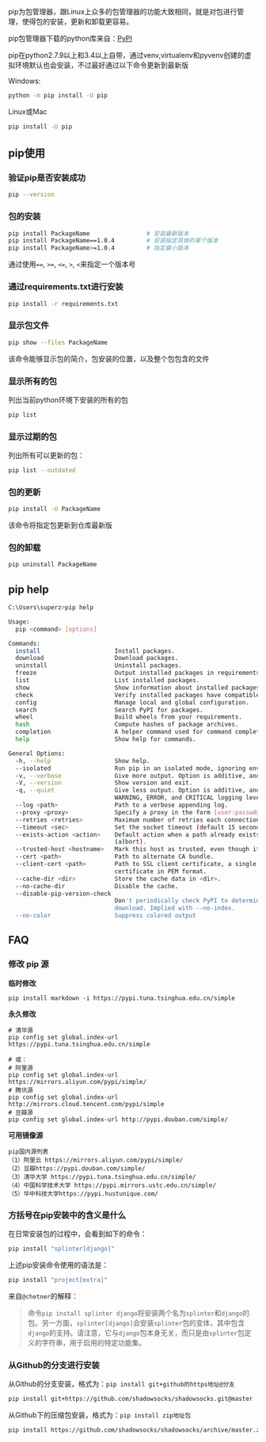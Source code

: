 pip为包管理器，跟Linux上众多的包管理器的功能大致相同，就是对包进行管理，使得包的安装，更新和卸载更容易。

pip包管理器下载的python库来自：[PyPI](https://pypi.org/)

pip在python2.7.9以上和3.4以上自带，通过venv,virtualenv和pyvenv创建的虚拟环境默认也会安装，不过最好通过以下命令更新到最新版

Windows:

```sh
python -m pip install -U pip
```

Linux或Mac

```sh
pip install -U pip
```

## pip使用

### 验证pip是否安装成功

```sh
pip --version
```

### 包的安装

```sh
pip install PackageName                # 安装最新版本
pip install PackageName==1.0.4         # 安装指定具体的某个版本
pip install PackageName>=1.0.4         # 指定最小版本
```

通过使用`==`, `>=`, `<=`, `>`, `<`来指定一个版本号

### 通过requirements.txt进行安装

```sh
pip install -r requirements.txt
```

### 显示包文件

```sh
pip show --files PackageName
```

该命令能够显示包的简介，包安装的位置，以及整个包包含的文件

### 显示所有的包

列出当前python环境下安装的所有的包

```sh
pip list
```

### 显示过期的包

列出所有可以更新的包：

```sh
pip list --outdated
```

### 包的更新

```sh
pip install -U PackageName
```

该命令将指定包更新到仓库最新版

### 包的卸载

```sh
pip uninstall PackageName
```

## pip help

```sh
C:\Users\superz>pip help

Usage:
  pip <command> [options]

Commands:
  install                     Install packages.
  download                    Download packages.
  uninstall                   Uninstall packages.
  freeze                      Output installed packages in requirements format.
  list                        List installed packages.
  show                        Show information about installed packages.
  check                       Verify installed packages have compatible dependencies.
  config                      Manage local and global configuration.
  search                      Search PyPI for packages.
  wheel                       Build wheels from your requirements.
  hash                        Compute hashes of package archives.
  completion                  A helper command used for command completion.
  help                        Show help for commands.

General Options:
  -h, --help                  Show help.
  --isolated                  Run pip in an isolated mode, ignoring environment variables and user configuration.
  -v, --verbose               Give more output. Option is additive, and can be used up to 3 times.
  -V, --version               Show version and exit.
  -q, --quiet                 Give less output. Option is additive, and can be used up to 3 times (corresponding to
                              WARNING, ERROR, and CRITICAL logging levels).
  --log <path>                Path to a verbose appending log.
  --proxy <proxy>             Specify a proxy in the form [user:passwd@]proxy.server:port.
  --retries <retries>         Maximum number of retries each connection should attempt (default 5 times).
  --timeout <sec>             Set the socket timeout (default 15 seconds).
  --exists-action <action>    Default action when a path already exists: (s)witch, (i)gnore, (w)ipe, (b)ackup,
                              (a)bort).
  --trusted-host <hostname>   Mark this host as trusted, even though it does not have valid or any HTTPS.
  --cert <path>               Path to alternate CA bundle.
  --client-cert <path>        Path to SSL client certificate, a single file containing the private key and the
                              certificate in PEM format.
  --cache-dir <dir>           Store the cache data in <dir>.
  --no-cache-dir              Disable the cache.
  --disable-pip-version-check
                              Don't periodically check PyPI to determine whether a new version of pip is available for
                              download. Implied with --no-index.
  --no-color                  Suppress colored output
```

## FAQ

### 修改 pip 源

**临时修改**

```shell
pip install markdown -i https://pypi.tuna.tsinghua.edu.cn/simple
```

**永久修改**

```shell
# 清华源
pip config set global.index-url https://pypi.tuna.tsinghua.edu.cn/simple

# 或：
# 阿里源
pip config set global.index-url https://mirrors.aliyun.com/pypi/simple/
# 腾讯源
pip config set global.index-url http://mirrors.cloud.tencent.com/pypi/simple
# 豆瓣源
pip config set global.index-url http://pypi.douban.com/simple/
```

**可用镜像源**

```text
pip国内源列表
（1）阿里云 https://mirrors.aliyun.com/pypi/simple/
（2）豆瓣https://pypi.douban.com/simple/
（3）清华大学 https://pypi.tuna.tsinghua.edu.cn/simple/
（4）中国科学技术大学 https://pypi.mirrors.ustc.edu.cn/simple/
（5）华中科技大学https://pypi.hustunique.com/
```

### 方括号在pip安装中的含义是什么

在日常安装包的过程中，会看到如下的命令：

```sh
pip install "splinter[django]"
```

上述pip安装命令使用的语法是：

```sh
pip install "project[extra]"
```

来自`@chetner`的解释：

> 命令`pip install splinter django`将安装两个名为`splinter`和`django`的包。另一方面，`splinter[django]`会安装`splinter`包的变体，其中包含`django`的支持。请注意，它与`django`包本身无关，而只是由`splinter`包定义的字符串，用于启用的特定功能集。

### 从Github的分支进行安装

从Github的分支安装，格式为：`pip install git+github的https地址@分支`

```sh
pip install git+https://github.com/shadowsocks/shadowsocks.git@master
```

从Github下的压缩包安装，格式为：`pip install zip地址包`

```sh
pip install https://github.com/shadowsocks/shadowsocks/archive/master.zip
```











